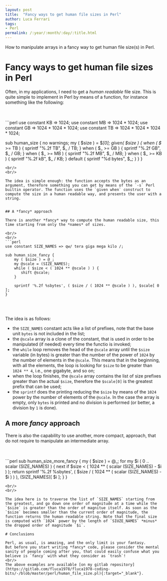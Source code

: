 ```yaml
---
layout: post
title:  "Fancy ways to get human file sizes in Perl"
author: Luca Ferrari
tags:
- Perl
permalink: /:year/:month/:day/:title.html
---
```

How to manipulate arrays in a fancy way to get human file size(s) in Perl.

# Fancy ways to get human file sizes in Perl

Often, in my applications, I need to get a *human readable* file size. This is quite simple to implement in Perl by means of a function, for instance something like the following:

<br/>
<br/>
```perl
use constant KB => 1024;
use constant MB => 1024 * 1024;
use constant GB => 1024 * 1024 * 1024;
use constant TB => 1024 * 1024 * 1024 * 1024;


sub human_size {
  no warnings;
  my ( $size ) = $_[0];
  given( $size ) {
    when ( $_ >= TB ) { sprintf "%.2f TB", $_ / TB; }
    when ( $_ >= GB ) { sprintf "%.2f GB", $_ / GB; }
    when ( $_ >= MB ) { sprintf "%.2f MB", $_ / MB; }
    when ( $_ >= KB ) { sprintf "%.2f kB", $_ / KB; }
    default           { sprintf "%d bytes", $_;     }
  }
}

```
<br/>
<br/>

The idea is simple enough: the function accepts the bytes as an argument, therefore something you can get by means of the `-s` Perl builtin operator. The function uses the `given when` construct to compute the size in a human readable way, and presents the user with a string.


## A *fancy* approach

There is another *fancy* way to compute the human readable size, this time starting from only the *names* of sizes.

<br/>
<br/>
```perl
use constant SIZE_NAMES => qw/ tera giga mega kilo /;

sub human_size_fancy {
    my ( $size ) = @_;
    my @scale = (SIZE_NAMES);
    while ( $size < ( 1024 ** @scale ) ) {
	   shift @scale;
    }

    sprintf '%.2f %sbytes', ( $size / ( 1024 ** @scale ) ), $scale[ 0 ];
}

```
<br/>
<br/>

The idea is as follows:
- the `SIZE_NAMES` constant acts like a list of prefixes, note that the base unit `bytes` is not included in the list;
- the `@scale` array is a clone of the constant, that is used in order to be manipulated (if needed) every time the functio is invoked;
- the `while` loop removes the head of the `@scale` array until the `$size` variable (in bytes) is greater than the number of the power of `1024` by the number of elements in the `@scale`. This means that in the beginning, with all the elements, the loop is looking for `$size` to be greater than `1024 ** 4`, i.e., one gigabyte, and so on;
- when the loop finishes, the `@scale` array contains the list of size prefixes greater than the actual `$size`, therefore the `$scale[0]` is the greatest prefix that can be used;
- the `sprintf` does the printing reducing the `$size` by means of the `1024` power by the number of elements of the `@scale`. In the case the array is empty, only `bytes` is printed and no division is performed (or better, a division by `1` is done).


## A more *fancy* approach

There is also the capability to use another, more compact, approach, that do not require to manipulate an intermediate array.

<br/>
<br/>
```perl
sub human_size_more_fancy {
    my ( $size ) = @_;
    for my $i ( 0 .. scalar (SIZE_NAMES) ) {
		next if $size < ( 1024 ** ( scalar (SIZE_NAMES) - $i ) );
		return sprintf '%.2f %sbytes', ( $size / ( 1024 ** ( scalar (SIZE_NAMES) - $i ) ) ), (SIZE_NAMES)[ $i ];
    }
}

```
<br/>
<br/>

The idea here is to traverse the list of `SIZE_NAMES` starting from the greatest, and go down one order of magnitude at a time while the `$size` is greater than the order of magnitue itself. As soon as the `$size` becomes smaller than the current order of magnitude, the function returns the human readable string. Note that the final size is computed with `1024` power by the length of `SIUZE_NAMES` *minus* the dropped order of magnitude `$i`.

# Conclusions

Perl, as usual, is amazing, and the only limit is your fantasy.
But before you start writing *fancy* code, please consider the mental sanity of people coming after you, that could easily confuse what you believe is `fancy` with what they consider as `trash`!
<br/>
The above examples are available [on my gitlab repository](https://gitlab.com/fluca1978/fluca1978-coding-bits/-/blob/master/perl/human_file_size.pl){:target="_blank"}.
